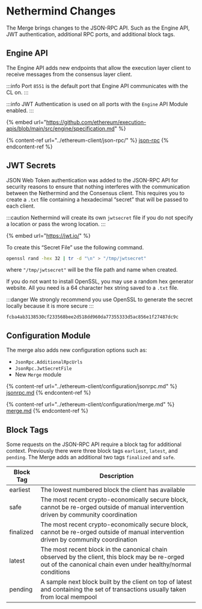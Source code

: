 # Nethermind Changes

The Merge brings changes to the JSON-RPC API. Such as the Engine API, JWT authentication, additional RPC ports, and additional block tags.

## Engine API

The Engine API adds new endpoints that allow the execution layer client to receive messages from the consensus layer client.

:::info
Port `8551` is the default port that Engine API communicates with the CL on.
:::

:::info
JWT Authentication is used on all ports with the `Engine` API Module enabled.
:::

{% embed url="https://github.com/ethereum/execution-apis/blob/main/src/engine/specification.md" %}

{% content-ref url="../ethereum-client/json-rpc/" %}
[json-rpc](../ethereum-client/json-rpc/)
{% endcontent-ref %}

## JWT Secrets

JSON Web Token authentication was added to the JSON-RPC API for security reasons to ensure that nothing interferes with the communication between the Nethermind and the Consensus client. This requires you to create a `.txt` file containing a hexadecimal “secret” that will be passed to each client.

:::caution
Nethermind will create its own `jwtsecret` file if you do not specify a location or pass the wrong location.
:::

{% embed url="https://jwt.io/" %}

To create this “Secret File” use the following command.

```bash
openssl rand -hex 32 | tr -d "\n" > "/tmp/jwtsecret"
```

where `"/tmp/jwtsecret"` will be the file path and name when created.

If you do not want to install OpenSSL, you may use a random hex generator website. All you need is a 64 character hex string saved to a `.txt` file.

:::danger
We strongly recommend you use OpenSSL to generate the secret locally because it is more secure
:::

```
fcba4ab3138530cf233568bee2d518dd960da77355333d5ac856e1f27487dc9c
```

## Configuration Module

The merge also adds new configuration options such as:

* `JsonRpc.AdditionalRpcUrls`
* `JsonRpc.JwtSecretFile`
* New `Merge` module&#x20;

{% content-ref url="../ethereum-client/configuration/jsonrpc.md" %}
[jsonrpc.md](../ethereum-client/configuration/jsonrpc.md)
{% endcontent-ref %}

{% content-ref url="../ethereum-client/configuration/merge.md" %}
[merge.md](../ethereum-client/configuration/merge.md)
{% endcontent-ref %}

## Block Tags

Some requests on the JSON-RPC API require a block tag for additional context. Previously there were three block tags `earliest`, `latest`, and `pending`. The Merge adds an additional two tags `finalized` and `safe`.

| Block Tag | Description                                                                                                                                                     |
| --------- | --------------------------------------------------------------------------------------------------------------------------------------------------------------- |
| earliest  | The lowest numbered block the client has available                                                                                                              |
| safe      | The most recent crypto-economically secure block, cannot be re-orged outside of manual intervention driven by community coordination                            |
| finalized | The most recent crypto-economically secure block, cannot be re-orged outside of manual intervention driven by community coordination                            |
| latest    | The most recent block in the canonical chain observed by the client, this block may be re-orged out of the canonical chain even under healthy/normal conditions |
| pending   | A sample next block built by the client on top of latest and containing the set of transactions usually taken from local mempool                                |
